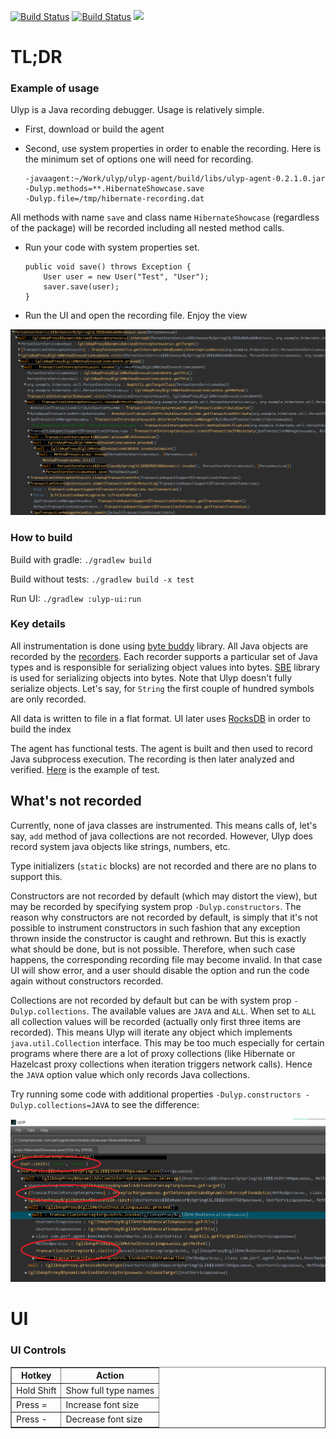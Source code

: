 [![Build Status](https://travis-ci.com/0xaa4eb/ulyp.svg?branch=master)](https://travis-ci.com/0xaa4eb/ulyp)
[![Build Status](https://circleci.com/gh/0xaa4eb/ulyp/tree/master.svg?style=svg)](https://circleci.com/gh/0xaa4eb/ulyp/tree/master)
[![](https://tokei.rs/b1/github/0xaa4eb/ulyp)](https://github.com/0xaa4eb/ulyp)

# TL;DR

### Example of usage

Ulyp is a Java recording debugger. Usage is relatively simple.

* First, download or build the agent
* Second, use system properties in order to enable the recording. Here is the minimum set of options one will need for recording.
    
    
    ```
    -javaagent:~/Work/ulyp/ulyp-agent/build/libs/ulyp-agent-0.2.1.0.jar
    -Dulyp.methods=**.HibernateShowcase.save
    -Dulyp.file=/tmp/hibernate-recording.dat
    ```
    
    
All methods with name `save` and class name `HibernateShowcase` (regardless of the package) will be recorded including all nested method calls.
    

* Run your code with system properties set.
    
    
    ```
    public void save() throws Exception {
        User user = new User("Test", "User");
        saver.save(user);
    }
    ```

* Run the UI and open the recording file. Enjoy the view

![Hibernate call recorded](https://github.com/0xaa4eb/ulyp/blob/master/images/hibernate.png)

### How to build

Build with gradle:
    `./gradlew build`

Build without tests:
`./gradlew build -x test`

Run UI:
    `./gradlew :ulyp-ui:run`

### Key details

All instrumentation is done using [byte buddy](https://github.com/raphw/byte-buddy) library. 
All Java objects are recorded by the [recorders](https://github.com/0xaa4eb/ulyp/tree/master/ulyp-common/src/main/java/com/ulyp/core/recorders). 
Each recorder supports a particular set of Java types and is responsible for serializing object 
values into bytes. [SBE](https://github.com/real-logic/simple-binary-encoding) library is used for serializing objects into bytes.
Note that Ulyp doesn't fully serialize objects. Let's say, for `String` the first couple of hundred symbols are only recorded. 


All data is written to file in a flat format. UI later uses [RocksDB](https://github.com/facebook/rocksdb) in order to build the index


The agent has functional tests. The agent is built and then used to record Java subprocess execution. 
The recording is then later analyzed and verified. [Here](https://github.com/0xaa4eb/ulyp/blob/master/ulyp-agent-tests/src/test/java/com/agent/tests/recorders/CharRecorderTest.java) is the example of test. 

## What's not recorded

Currently, none of java classes are instrumented. This means calls of, let's say, `add` method of java
collections are not recorded. However, Ulyp does record system java objects like strings, numbers, etc.

Type initializers (`static` blocks) are not recorded and there are no plans to support this.

Constructors are not recorded by default (which may distort the view), but may be recorded by specifying system prop `-Dulyp.constructors`. The reason why constructors
are not recorded by default, is simply that it's not possible to instrument constructors in such fashion that any exception thrown inside the constructor
is caught and rethrown. But this is exactly what should be done, but is not possible. Therefore, when such case happens, the corresponding recording file 
may become invalid. In that case UI will show error, and a user should disable the option and run the code again without constructors recorded.

Collections are not recorded by default but can be with system prop `-Dulyp.collections`. The available values are `JAVA` 
and `ALL`. When set to `ALL` all collection values will be recorded (actually only first three items are recorded). This means Ulyp
will iterate any object which implements `java.util.Collection` interface. This may be too much especially for certain programs
where there are a lot of proxy collections (like Hibernate or Hazelcast proxy collections when iteration triggers network calls).
Hence the `JAVA` option value which only records Java collections.

Try running some code with additional properties `-Dulyp.constructors -Dulyp.collections=JAVA` to see the difference:

![Hibernate call recorded with constructors](https://github.com/0xaa4eb/ulyp/blob/master/images/hibernate_constructors.png)

# UI

### UI Controls

<table border="1">
<tr>
		<th>Hotkey</th>
		<th>Action</th>
</tr>
<tr><td>Hold Shift</td><td>Show full type names</td></tr>
<tr><td>Press =</td><td>Increase font size</td></tr>
<tr><td>Press -</td><td>Decrease font size</td></tr>
</table>